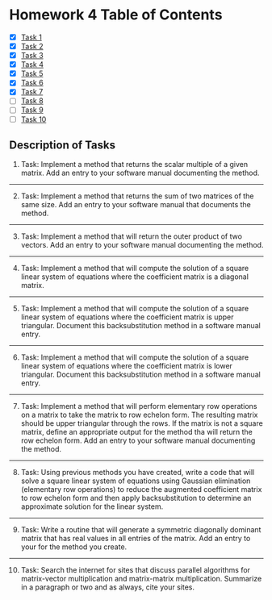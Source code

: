 # Homework 4 Table of Contents

- [x] [Task 1](./Software_Manual/s_mult_mat.md)
- [x] [Task 2](./Software_Manual/mat_add.md)
- [x] [Task 3](./Software_Manual/out_prod_vec.md)
- [x] [Task 4](./Software_Manual/lss_diag.md)
- [x] [Task 5](./Software_Manual/backsub.md)
- [x] [Task 6](./Software_Manual/forwardsub.md) 
- [x] [Task 7](./Software_Manual/mat_row_ech.md)
- [ ] [Task 8](https://bolanderc.github.io/math5610)
- [ ] [Task 9](https://bolanderc.github.io/math5610)
- [ ] [Task 10](https://bolanderc.github.io/math5610)

## Description of Tasks

1. Task: Implement a method that returns the scalar multiple of a given matrix. Add an entry to your software manual documenting the method.

------

2. Task: Implement a method that returns the sum of two matrices of the same size. Add an entry to your software manual that documents the method.

------

3. Task: Implement a method that will return the outer product of two vectors. Add an entry to your software manual documenting the method.

------

4. Task: Implement a method that will compute the solution of a square linear system of equations where the coefficient matrix is a diagonal matrix.

------

5. Task: Implement a method that will compute the solution of a square linear system of equations where the coefficient matrix is upper triangular. Document this backsubstitution method in a software manual entry.

------

6. Task: Implement a method that will compute the solution of a square linear system of equations where the coefficient matrix is lower triangular. Document this backsubstitution method in a software manual entry.

------

7. Task: Implement a method that will perform elementary row operations on a matrix to take the matrix to row echelon form. The resulting matrix should be upper triangular through the rows. If the matrix is not a square matrix, define an appropriate output for the method tha will return the row echelon form. Add an entry to your software manual documenting the method.

------

8. Task: Using previous methods you have created, write a code that will solve a square linear system of equations using Gaussian elimination (elementary row operations) to reduce the augmented coefficient matrix to row echelon form and then apply backsubstitution to determine an approximate solution for the linear system.

------

9. Task: Write a routine that will generate a symmetric diagonally dominant matrix that has real values in all entries of the matrix. Add an entry to your for the method you create.

------

10. Task: Search the internet for sites that discuss parallel algorithms for matrix-vector multiplication and matrix-matrix multiplication. Summarize in a paragraph or two and as always, cite your sites.

